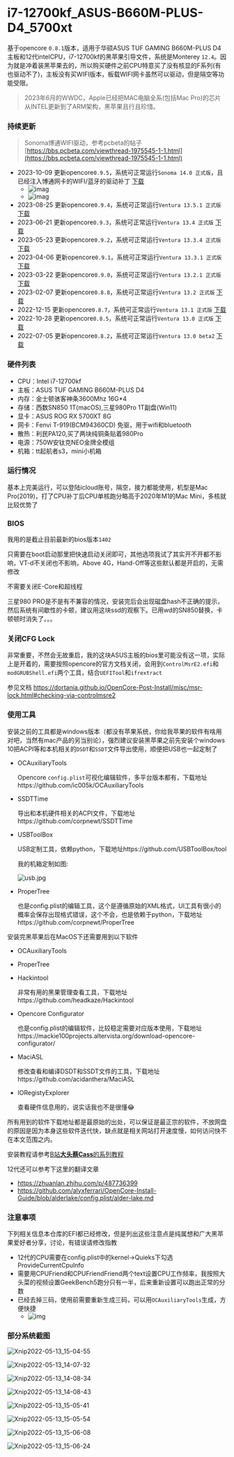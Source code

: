 # i7-12700kf_ASUS-B660M-PLUS-D4_5700xt

基于opencore `0.8.1`版本，适用于华硕ASUS TUF GAMING B660M-PLUS D4主板和12代intelCPU，i7-12700kf的黑苹果引导文件，系统是Monterey `12.4`。因为就是冲着装黑苹果去的，所以购买硬件之前CPU特意买了没有核显的F系列(有也驱动不了)，主板没有买WIFI版本，板载WIFI网卡虽然可以驱动，但是隔空等功能受限。

>2023年6月的WWDC，Apple已经把MAC电脑全系(包括Mac Pro)的芯片从INTEL更新到了ARM架构，黑苹果且行且珍惜。

### 持续更新
>Sonoma博通WIFI驱动，参考pcbeta的帖子[https://bbs.pcbeta.com/viewthread-1975545-1-1.html](https://bbs.pcbeta.com/viewthread-1975545-1-1.html)
- 2023-10-09 更新opencore`0.9.5`，系统可正常运行`Sonoma 14.0 正式版`，且已经注入博通网卡的WIFI/蓝牙的驱动补丁 [下载](https://github.com/echokk11/Hackintosh_i7-12700kf_ASUS-B660M-PLUS-D4_5700xt/releases/download/v0.9.5/EFI.zip)
  - ![imag](./images/Xnip2023-10-09_22-44-211.jpg)
  - ![imag](./images/Xnip2023-10-09_22-42-22.jpg)
- 2023-08-25 更新opencore`0.9.4`，系统可正常运行`Ventura 13.5.1 正式版` [下载](https://github.com/echokk11/Hackintosh_i7-12700kf_ASUS-B660M-PLUS-D4_5700xt/releases/download/v0.9.4/EFI.zip)
- 2023-06-21 更新opencore`0.9.3`，系统可正常运行`Ventura 13.4 正式版` [下载](https://github.com/echokk11/Hackintosh_i7-12700kf_ASUS-B660M-PLUS-D4_5700xt/releases/download/v0.9.3/EFI.zip)
- 2023-05-23 更新opencore`0.9.2`，系统可正常运行`Ventura 13.3.4 正式版` [下载](https://github.com/echokk11/Hackintosh_i7-12700kf_ASUS-B660M-PLUS-D4_5700xt/releases/download/v0.9.2/EFI.zip)
- 2023-04-06 更新opencore`0.9.1`，系统可正常运行`Ventura 13.3.1 正式版` [下载](https://github.com/echokk11/Hackintosh_i7-12700kf_ASUS-B660M-PLUS-D4_5700xt/releases/download/v0.9.1/EFI.zip)
- 2023-03-22 更新opencore`0.9.0`，系统可正常运行`Ventura 13.2.1 正式版` [下载](https://github.com/echokk11/Hackintosh_i7-12700kf_ASUS-B660M-PLUS-D4_5700xt/releases/download/v0.9.0/EFI.zip)
- 2023-02-07 更新opencore`0.8.8`，系统可正常运行`Ventura 13.2 正式版` [下载](https://github.com/echokk11/Hackintosh_i7-12700kf_ASUS-B660M-PLUS-D4_5700xt/releases/download/v0.8.8/EFI.zip)
- 2022-12-15 更新opencore`0.8.7`，系统可正常运行`Ventura 13.1 正式版` [下载](https://github.com/echokk11/Hackintosh_i7-12700kf_ASUS-B660M-PLUS-D4_5700xt/releases/download/v0.87/EFI.zip)
- 2022-10-28 更新opencore`0.8.5`，系统可正常运行`Ventura 13.0 正式版` [下载](https://github.com/echokk11/Hackintosh_i7-12700kf_ASUS-B660M-PLUS-D4_5700xt/releases/download/v0.85/EFI-opencore0.8.5-Ventura.zip)
- 2022-07-05 更新opencore`0.8.2`，系统可正常运行`Ventura 13.0 beta2` [下载](https://github.com/echokk11/Hackintosh_i7-12700kf_ASUS-B660M-PLUS-D4_5700xt/blob/main/EFI-opencore0.8.2-Ventura.zip)


### 硬件列表

- CPU：Intel i7-12700kf
- 主板：ASUS TUF GAMING B660M-PLUS D4
- 内存：金士顿骇客神条3600Mhz 16G*4
- 存储：西数SN850 1T(macOS),三星980Pro 1T副盘(Win11)
- 显卡：ASUS ROG RX 5700XT 8G
- 网卡：Fenvi T-919(BCM94360CD) 免驱，用于wifi和bluetooth
- 散热：利民PA120,买了两块纯铜条贴着980Pro
- 电源：750W安钛克NEO金牌全模组
- 机箱：tt起航者s3，mini小机箱

### 运行情况

基本上完美运行，可以登陆icloud账号，隔空，接力都能使用，机型是Mac Pro(2019)，打了CPU补丁后CPU单核跑分略高于2020年M1的Mac Mini，多核就比较优势了

### BIOS

我用的是截止目前最新的bios版本`1402`

只需要在boot启动那里把快速启动关闭即可，其他选项我试了其实开不开都不影响，VT-d不关闭也不影响，Above 4G，Hand-Off等这些默认都是开启的，无需修改

不需要关闭E-Core和超线程

三星980 PRO是不是有不兼容的情况，安装完后会出现磁盘hash不正确的提示，然后系统有间歇性的卡顿，建议用这块ssd的观察下。已用wd的SN850替换，卡顿顿时消失了。。。

### 关闭CFG Lock

非常重要，不然会无故重启，我的这块ASUS主板的bios里可能没有这一项，实际上是开着的，需要按照opencore的官方文档关闭，会用到`ControlMsrE2.efi`和`modGRUBShell.efi`两个工具，结合`UEFITool`和`ifrextract`

参见文档 https://dortania.github.io/OpenCore-Post-Install/misc/msr-lock.html#checking-via-controlmsre2

### 使用工具

安装之前的工具都是windows版本（都没有苹果系统，你给我苹果的软件有啥用对吧，当然有mac产品的另当别论），强烈建议安装黑苹果之前先安装个windows 10把ACPI等和本机相关的`DSDT`和`SSDT`文件导出使用，顺便把USB也一起定制了

- OCAuxiliaryTools 

  Opencore `config.plist`可视化编辑软件，多平台版本都有，下载地址https://github.com/ic005k/OCAuxiliaryTools

- SSDTTime

  导出和本机硬件相关的ACPI文件，下载地址https://github.com/corpnewt/SSDTTime

- USBToolBox

  USB定制工具，依赖python，下载地址https://github.com/USBToolBox/tool

  我的机箱定制如图:

  ![usb.jpg](./images/IMG_0074.jpeg)

- ProperTree

  也是config.plist的编辑工具，这个是遵循原始的XML格式，UI工具有很小的概率会保存出现格式错误，这个不会，也是依赖于python，下载地址https://github.com/corpnewt/ProperTree

安装完黑苹果后在MacOS下还需要用到以下软件

- OCAuxiliaryTools

- ProperTree

- Hackintool

  非常有用的黑果管理查看工具，下载地址https://github.com/headkaze/Hackintool

- Opencore Configurator

  也是config.plist的编辑软件，比较稳定需要对应版本使用，下载地址https://mackie100projects.altervista.org/download-opencore-configurator/

- MaciASL

  修改查看和编译DSDT和SSDT文件的工具，下载地址https://github.com/acidanthera/MaciASL

- IORegistyExplorer

  查看硬件信息用的，说实话我也不是很懂😂



所有用到的软件下载地址都是最原始的出处，可以保证是最正宗的软件，不放网盘的原因是因为本身这些软件迭代快，缺点就是相关网站打开速度慢，如何访问快不在本文范围之内。



安装教程请参考[B站**大头蔡Cass**的系列教程](https://www.bilibili.com/video/BV113411n7W3?spm_id_from=333.999.0.0)

12代还可以参考下这里的翻译文章
- https://zhuanlan.zhihu.com/p/487736399
- https://github.com/alyxferrari/OpenCore-Install-Guide/blob/alderlake/config.plist/alder-lake.md

### 注意事项

下列相关信息本仓库的EFI都已经修改，但是列出这些注意点是纯属想和广大黑苹果爱好者分享，讨论，有错误请修改指教

- 12代的CPU需要在config.plist中的kernel->Quieks下勾选ProvideCurrentCpuInfo
- 需要用CPUFriend和CPUFriendFriend两个text设置CPU工作频率，我按照大头菜的视频设置GeekBench5跑分只有一半，后来重新设置可以跑出正常的分数
- 已经去掉三码，使用前需要重新生成三码，可以用`OCAuxiliaryTools`生成，方便快捷
  - ![img](./images/Xnip2023-10-09_22-39-23.jpg)

### 部分系统截图

![Xnip2022-05-13_15-04-55](./images/Xnip2022-05-13_15-04-55.jpg)

![Xnip2022-05-13_14-07-32](./images/Xnip2022-05-13_14-07-32.jpg)

![Xnip2022-05-13_14-08-34](./images/Xnip2022-05-13_14-08-34.jpg)

![Xnip2022-05-13_14-08-43](./images/Xnip2022-05-13_14-08-43.jpg)

![Xnip2022-05-13_15-05-41](./images/Xnip2022-05-13_15-05-41.jpg)

![Xnip2022-05-13_15-05-54](./images/Xnip2022-05-13_15-05-54.jpg)

![Xnip2022-05-13_15-06-08](./images/Xnip2022-05-13_15-06-08.jpg)

![Xnip2022-05-13_15-06-24](./images/Xnip2022-05-13_15-06-24.jpg)

